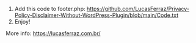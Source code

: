 1. Add this code to footer.php: https://github.com/LucasFerraz/Privacy-Policy-Disclaimer-Without-WordPress-Plugin/blob/main/Code.txt
2. Enjoy!

More info: https://lucasferraz.com.br/
